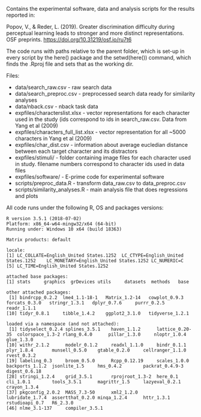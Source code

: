 Contains the experimental software, data and analysis scripts for the results reported in:

Popov, V., & Reder, L. (2019). Greater discrimination difficulty during perceptual learning leads to stronger and more distinct representations. OSF preprints. https://doi.org/10.31219/osf.io/ru7t6

The code runs with paths relative to the parent folder, which is set-up in every script by the here() package and the setwd(here()) command, which finds the .Rproj file and sets that as the working dir.

Files:

- data/search_raw.csv - raw search data
- data/search_preproc.csv - preprocessed search data ready for similarity analyses
- data/nback.csv - nback task data
- expfiles/characterslist.xlsx - vector representations for each character used in the study (ids correspond to ids in search_raw.csv. Data from Yang et al (2009)
- expfiles/characters_full_list.xlsx - vector representation for all ~5000 characters in Yang et al (2009)
- expfiles/char_dist.csv - information about average eucledian distance between each target character and its distractors
- expfiles/stimuli/ - folder containing image files for each character used in study. filename numbers correspond to character ids used in data files
- expfiles/software/ - E-prime code for experimental software
- scripts/preproc_data.R - transform data_raw.csv to data_preproc.csv
- scripts/similarity_analyses.R - main analysis file that does regressions and plots



All code runs under the following R, OS and packages versions:

```
R version 3.5.1 (2018-07-02)
Platform: x86_64-w64-mingw32/x64 (64-bit)
Running under: Windows 10 x64 (build 18363)

Matrix products: default

locale:
[1] LC_COLLATE=English_United States.1252  LC_CTYPE=English_United States.1252    LC_MONETARY=English_United States.1252 LC_NUMERIC=C                          
[5] LC_TIME=English_United States.1252    

attached base packages:
[1] stats     graphics  grDevices utils     datasets  methods   base     

other attached packages:
 [1] bindrcpp_0.2.2  lme4_1.1-18-1   Matrix_1.2-14   cowplot_0.9.3   forcats_0.3.0   stringr_1.3.1   dplyr_0.7.6     purrr_0.2.5     readr_1.1.1    
[10] tidyr_0.8.1     tibble_1.4.2    ggplot2_3.1.0   tidyverse_1.2.1

loaded via a namespace (and not attached):
 [1] tidyselect_0.2.4 splines_3.5.1    haven_1.1.2      lattice_0.20-35  colorspace_1.3-2 rlang_0.4.0      pillar_1.3.0     nloptr_1.0.4     glue_1.3.0      
[10] withr_2.1.2      modelr_0.1.2     readxl_1.1.0     bindr_0.1.1      plyr_1.8.4       munsell_0.5.0    gtable_0.2.0     cellranger_1.1.0 rvest_0.3.2     
[19] labeling_0.3     broom_0.5.0      Rcpp_0.12.19     scales_1.0.0     backports_1.1.2  jsonlite_1.5     hms_0.4.2        packrat_0.4.9-3  digest_0.6.18   
[28] stringi_1.2.4    grid_3.5.1       rprojroot_1.3-2  here_0.1         cli_1.0.1        tools_3.5.1      magrittr_1.5     lazyeval_0.2.1   crayon_1.3.4    
[37] pkgconfig_2.0.2  MASS_7.3-50      xml2_1.2.0       lubridate_1.7.4  assertthat_0.2.0 minqa_1.2.4      httr_1.3.1       rstudioapi_0.7   R6_2.3.0        
[46] nlme_3.1-137     compiler_3.5.1 
```